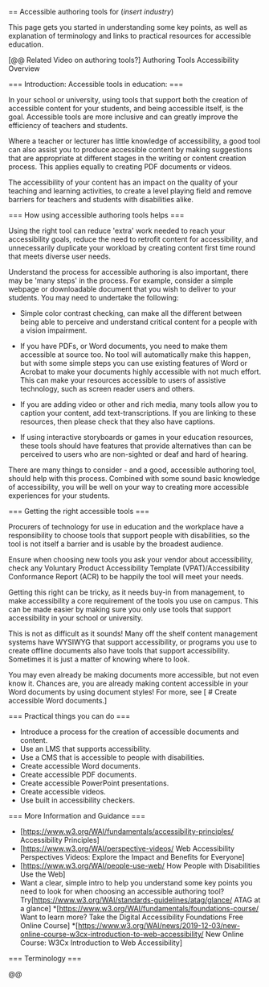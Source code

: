
== Accessible authoring tools for (*insert industry*)

This page gets you started in understanding some key points, as well as explanation of terminology and links to practical resources for accessible education.

[@@ Related Video on authoring tools?] Authoring Tools Accessibility Overview

=== Introduction: Accessible tools in education: ===

In your school or university, using tools that support both the creation of accessible content for your students, and being accessible itself, is the goal. Accessible tools are more inclusive and can greatly improve the efficiency of teachers and students.

Where a teacher or lecturer has little knowledge of accessibility, a good tool can also assist you to produce accessible content by making suggestions that are appropriate at different stages in the writing or content creation process. This applies equally to creating PDF documents or videos.

The accessibility of your content has an impact on the quality of your teaching and learning activities, to create a level playing field and remove barriers for teachers and students with disabilities alike.


=== How using accessible authoring tools helps === 

Using the right tool can reduce 'extra' work needed to reach your accessibility goals, reduce the need to retrofit content for accessibility, and unnecessarily duplicate your workload by creating content first time round that meets diverse user needs.

Understand the process for accessible authoring is also important, there may be 'many steps' in the process. For example, consider a simple webpage or downloadable document that you wish to deliver to your students. You may need to undertake the following:

* Simple color contrast checking, can make all the different between being able to perceive and understand critical content for a people with a vision impairment. 

* If you have PDFs, or Word documents, you need to make them accessible at source too. No tool will automatically make this happen, but with some simple steps you can use existing features of Word or Acrobat to make your documents highly accessible with not much effort. This can make your resources accessible to users of assistive technology, such as screen reader users and others.

* If you are adding video or other and rich media, many tools allow you to caption your content, add text-transcriptions. If you are linking to these resources, then please check that they also have captions.

* If using interactive storyboards or games in your education resources, these tools should have features that provide alternatives than can be perceived to users who are non-sighted or deaf and hard of hearing.

There are many things to consider - and a good, accessible authoring tool, should help with this process. Combined with some sound basic knowledge of accessibility, you will be well on your way to creating more accessible experiences for your students.


=== Getting the right accessible tools === 

Procurers of technology for use in education and the workplace have a responsibility to choose tools that support people with disabilities, so the tool is not itself a barrier and is usable by the broadest audience.

Ensure when choosing new tools you ask your vendor about accessibility, check any  Voluntary Product Accessibility Template (VPAT)/Accessibility Conformance Report (ACR) to be happily the tool will meet your needs. 

Getting this right can be tricky, as it needs buy-in from management, to make accessibility a core requirement of the tools you use on campus. This can be made easier by making sure you only use tools that support accessibility in your school or university. 

This is not as difficult as it sounds! Many off the shelf content management systems have WYSIWYG that support accessibility, or programs you use to create offline documents also have tools that support accessibility. Sometimes it is just a matter of knowing where to look.

You may even already be making documents more accessible, but not even know it. Chances are, you are already making content accessible in your Word documents by using document styles! For more, see [ # Create accessible Word documents.]


=== Practical things you can do ===

* Introduce a process for the creation of accessible documents and content.
* Use an LMS that supports accessibility.
* Use a CMS that is accessible to people with disabilities.
* Create accessible Word documents.
* Create accessible PDF documents.
* Create accessible PowerPoint presentations.
* Create accessible videos.
* Use built in accessibility checkers.

=== More Information and Guidance ===

* [https://www.w3.org/WAI/fundamentals/accessibility-principles/ Accessibility Principles]
* [https://www.w3.org/WAI/perspective-videos/ Web Accessibility Perspectives Videos: Explore the Impact and Benefits for Everyone]
* [https://www.w3.org/WAI/people-use-web/ How People with Disabilities Use the Web]
* Want a clear, simple intro to help you understand some key points you need to look for when choosing an accessible authoring tool? Try[https://www.w3.org/WAI/standards-guidelines/atag/glance/ ATAG at a glance]
*[https://www.w3.org/WAI/fundamentals/foundations-course/ Want to learn more? Take the Digital Accessibility Foundations Free Online Course]
*[https://www.w3.org/WAI/news/2019-12-03/new-online-course-w3cx-introduction-to-web-accessibility/ New Online Course: W3Cx Introduction to Web Accessibility]

=== Terminology === 
 
 @@